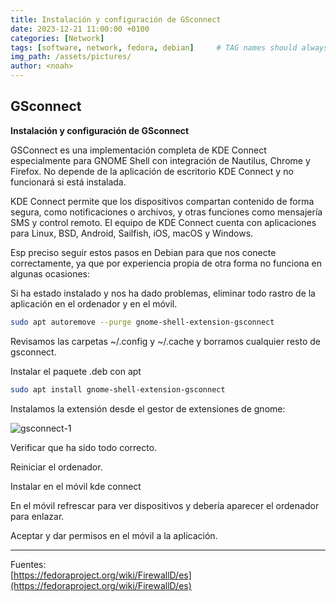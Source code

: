 ```yaml
---
title: Instalación y configuración de GSconnect
date: 2023-12-21 11:00:00 +0100
categories: [Network]
tags: [software, network, fedora, debian]     # TAG names should always be lowercase
img_path: /assets/pictures/
author: <noah>
---
```

## GSconnect  

**Instalación y configuración de GSconnect**

GSConnect es una implementación completa de KDE Connect especialmente para GNOME Shell con integración de Nautilus, Chrome y Firefox.  No depende de la aplicación de escritorio KDE Connect y no funcionará si está instalada.

KDE Connect permite que los dispositivos compartan contenido de forma segura, como notificaciones o archivos, y otras funciones como mensajería SMS y control remoto.  El equipo de KDE Connect cuenta con aplicaciones para Linux, BSD, Android, Sailfish, iOS, macOS y Windows.

Esp preciso seguir estos pasos en Debian para que nos conecte correctamente, ya que por experiencia propia de otra forma no funciona en algunas ocasiones:

Si ha estado instalado y nos ha dado problemas, eliminar todo rastro de la aplicación en el ordenador y en el móvil.

``` bash
sudo apt autoremove --purge gnome-shell-extension-gsconnect
```
Revisamos las carpetas ~/.config y ~/.cache y borramos cualquier resto de gsconnect.

Instalar el paquete .deb con apt

``` bash
sudo apt install gnome-shell-extension-gsconnect
```

Instalamos la extensión desde el gestor de extensiones de gnome:

![gsconnect-1](gsconnect-1.png)

Verificar que ha sido todo correcto.  

Reiniciar el ordenador.  

Instalar en el móvil kde connect  

En el móvil refrescar para ver dispositivos y debería aparecer el ordenador para enlazar.  

Aceptar y dar permisos en el móvil a la aplicación.  

***
Fuentes:  
[https://fedoraproject.org/wiki/FirewallD/es](https://fedoraproject.org/wiki/FirewallD/es)

